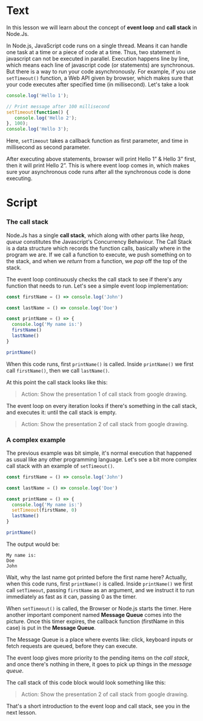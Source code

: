 # Text
In this lesson we will learn about the concept of **event loop** and **call stack** in Node.Js.

In Node.js, JavaScript code runs on a single thread. Means it can handle one task at a time or a piece of code at a time. Thus, two statement in javascript can not be executed in parallel. Execution happens line by line, which means each line of javascript code (or statements) are synchronous.
But there is a way to run your code asynchronously. For example, if you use `setTimeout()` function, a Web API given by browser, which makes sure that your code executes after specified time (in millisecond). Let's take a look
```js
console.log('Hello 1');

// Print message after 100 millisecond
setTimeout(function() {
   console.log('Hello 2');
}, 100);
console.log('Hello 3');
```
Here, `setTimeout` takes a callback function as first parameter, and time in millisecond as second parameter.

After executing above statements, browser will print Hello 1” & Hello 3” first, then it will print Hello 2”. This is where event loop comes in, which makes sure your asynchronous code runs after all the synchronous code is done executing.

# Script 
### The call stack
Node.Js has a single **call stack**, which along with other parts like *heap*, *queue* constitutes the Javascript's Concurrency Behaviour.
The Call Stack is a data structure which records the function calls, basically where in the program we are. If we call a function to execute, we push something on to the stack, and when we *return* from a function, we *pop* off the top of the stack.

The event loop continuously checks the call stack to see if there's any function that needs to run. Let's see a simple event loop implementation:

```js
const firstName = () => console.log('John')

const lastName = () => console.log('Doe')

const printName = () => {
  console.log('My name is:')
  firstName()
  lastName()
}

printName()
```
When this code runs, first `printName()` is called. Inside `printName()` we first call `firstName()`, then we call `lastName()`.

At this point the call stack looks like this:
> Action: Show the presentation 1 of call stack from google drawing.

The event loop on every iteration looks if there's something in the call stack, and executes it:
until the call stack is empty.
> Action: Show the presentation 2 of call stack from google drawing.

### A complex example
The previous example was bit simple, it's normal execution that happened as usual like any other programming language. Let's see a bit more complex call stack with an example of `setTimeout()`.

```js
const firstName = () => console.log('John')

const lastName = () => console.log('Doe')

const printName = () => {
  console.log('My name is:')
  setTimeout(firstName, 0)
  lastName()
}

printName()
```
The output would be:
````
My name is:
Doe
John
````
Wait, why the last name got printed before the first name here?
Actually, when this code runs, first `printName()` is called. Inside `printName()` we first call `setTimeout`, passing `firstName` as an argument, and we instruct it to run immediately as fast as it can, passing 0 as the timer. 

When `setTimeout()` is called, the Browser or Node.js starts the timer. Here another important component named **Message Queue** comes into the picture. Once this timer expires, the callback function (firstName in this case) is put in the **Message Queue**.

The Message Queue is a place where events like: click, keyboard inputs or fetch requests are queued, before they can execute.

The event loop gives more priority to the pending items on the *call stack*, and once there's nothing in there, it goes to pick up things in the *message queue*.

The call stack of this code block would look something like this:
> Action: Show the presentation 2 of call stack from google drawing.

That's a short introduction to the event loop and call stack, see you in the next lesson.

<!-- ### Now what is the relevance of the Event Loop?
When we evaluate the performance of our JS code, a function in a *call stack* can make it slow or fast, for example: a `console.log()` will be fast, but performing iteration with `for` or `while` over thousands or millions of line items will be slower and it will keep the stack occupied or blocked. This is termed as blocking script.

Similarly, network requests can be slow, image requests can be slow. But thankfully the server requests can be done through AJAX, an asynchronous function. 

What if, these network requests are made through synchronous functions, then what would happen? The network requests are send to some server will eventually take some time to respond. In the meantime , if I click some CTA button, or some other rendering needs to be done, nothing will happen as the stack is blocked. In multi threaded language like Ruby, it can be handled, but in single threaded language like Javascript, this is not possible unless function inside the stack returns a value.  -->